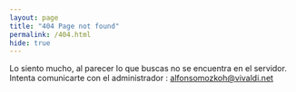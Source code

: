 ```yaml
---
layout: page
title: "404 Page not found"
permalink: /404.html
hide: true
---
```


Lo siento mucho, al parecer lo que buscas no se encuentra en el servidor.
Intenta comunicarte con el administrador : <alfonsomozkoh@vivaldi.net> 